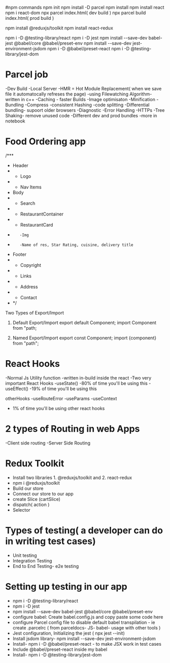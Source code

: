 #npm commands
npm init
npm install -D parcel
npm install
npm install react
npm i react-dom
npx parcel index.html( dev build )
npx parcel build index.html( prod build )

npm install @reduxjs/toolkit
npm install react-redux

npm i -D @testing-library/react
npm i -D jest
npm install --save-dev babel-jest @babel/core @babel/preset-env
npm install --save-dev jest-environment-jsdom
npm i -D @babel/preset-react
npm i -D @testing-library/jest-dom

# Parcel job

-Dev Build
-Local Server
-HMR = Hot Module Replacement( when we save file it automatocally refreses the page)
-using Filewatching Algorithm- written in c++
-Caching - faster Builds
-Image optimisaton
-Minification
-Bundling
-Compress
-consistent Hashing
-code splitting
-Differential bundling- supoort older browsers
-Diagnostic
-Error Handling
-HTTPs
-Tree Shaking- remove unused code
-Different dev and prod bundles
-more in notebook

# Food Ordering app

/\*\*\*

- Header
- - Logo
- - Nav Items
- Body
- - Search
- - RestaurantContainer
- - RestaurantCard
-        -Img
-        -Name of res, Star Rating, cuisine, delivery title
- Footer
- - Copyright
- - Links
- - Address
- - Contact
- \*/

Two Types of Export/Import

1. Default Export/Import
   export default Component;
   import Component from "path;

2. Named Export/Import
   export const Component;
   import {component} from "path";

# React Hooks

-Normal Js Utility function
-written in-build inside the react
-Two very important React Hooks
-useState() -80% of time you'll be using this
-useEffect() -19% of time you'll be using this

otherHooks
-useRouteError
-useParams
-useContext

- 1% of time you'll be using other react hooks

# 2 types of Routing in web Apps

-Client side routing
-Server Side Routing

# Redux Toolkit

- Install two libraries 1. @reduxjs/toolkit and 2. react-redux
- npm i @reduxjs/toolkit
- Build our store
- Connect our store to our app
- create Slice (cartSlice)
- dispatch( action )
- Selector

# Types of testing( a developer can do in writing test cases)

- Unit testing
- Integration Testing
- End to End Testing- e2e testing

# Setting up testing in our app

- npm i -D @testing-library/react
- npm i -D jest
- npm install --save-dev babel-jest @babel/core @babel/preset-env
- configure babel: Create babel.config.js and copy paste some code here
- configure Parcel config file to disable default babel transpilation - ie create .parcelrc ( from parceldocs- JS- babel- usage with other tools )
- Jest configuration, Initializing the jest ( npx jest --init)
- Install jsdom library- npm install --save-dev jest-environment-jsdom
- Install- npm i -D @babel/preset-react - to make JSX work in test cases
- Include @babel/preset-react inside my babel
- Install- npm i -D @testing-library/jest-dom
